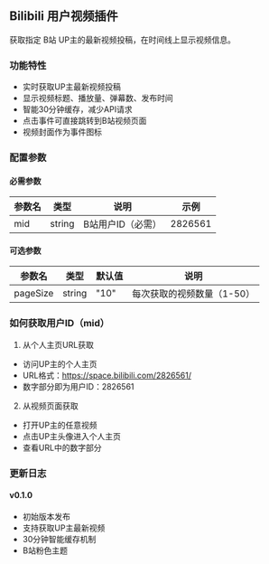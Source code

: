 ## Bilibili 用户视频插件

获取指定 B站 UP主的最新视频投稿，在时间线上显示视频信息。

### 功能特性

- 实时获取UP主最新视频投稿
- 显示视频标题、播放量、弹幕数、发布时间
- 智能30分钟缓存，减少API请求
- 点击事件可直接跳转到B站视频页面
- 视频封面作为事件图标

### 配置参数

#### 必需参数

| 参数名     | 类型     | 说明         | 示例      |
|---------|--------|------------|---------|
| mid | string | B站用户ID（必需） | 2826561 |

#### 可选参数

| 参数名      | 类型     | 默认值  | 说明              |
|----------|--------|------|-----------------|
| pageSize | string | "10" | 每次获取的视频数量（1-50） |

### 如何获取用户ID（mid）

1. 从个人主页URL获取
  - 访问UP主的个人主页
  - URL格式：https://space.bilibili.com/2826561/
  - 数字部分即为用户ID：2826561
2. 从视频页面获取
  - 打开UP主的任意视频
  - 点击UP主头像进入个人主页
  - 查看URL中的数字部分

### 更新日志

#### v0.1.0

  - 初始版本发布
  - 支持获取UP主最新视频
  - 30分钟智能缓存机制
  - B站粉色主题
